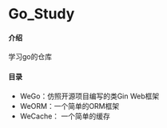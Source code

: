# Go_Study

#### 介绍
学习go的仓库

#### 目录

- WeGo：仿照开源项目编写的类Gin Web框架
- WeORM：一个简单的ORM框架
- WeCache： 一个简单的缓存

